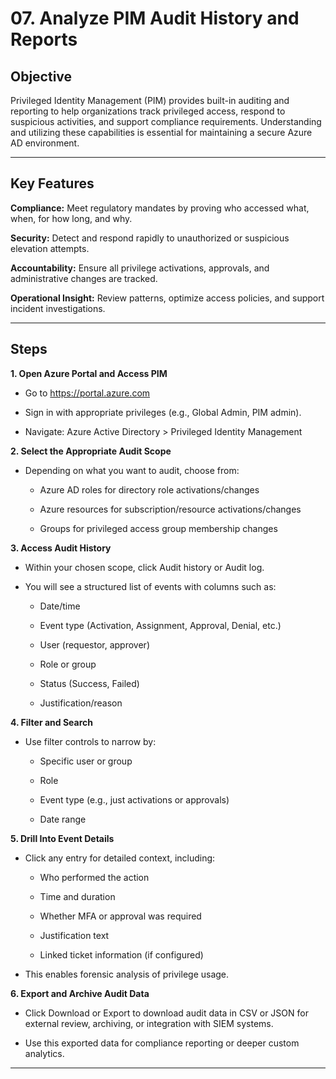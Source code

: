 # 07. Analyze PIM Audit History and Reports


## Objective

Privileged Identity Management (PIM) provides built-in auditing and reporting to help organizations track privileged access, respond to suspicious activities, and support compliance requirements. Understanding and utilizing these capabilities is essential for maintaining a secure Azure AD environment.

---

## Key Features

**Compliance:** Meet regulatory mandates by proving who accessed what, when, for how long, and why.

**Security:** Detect and respond rapidly to unauthorized or suspicious elevation attempts.

**Accountability:** Ensure all privilege activations, approvals, and administrative changes are tracked.

**Operational Insight:** Review patterns, optimize access policies, and support incident investigations.

---

## Steps

**1. Open Azure Portal and Access PIM**

* Go to https://portal.azure.com

* Sign in with appropriate privileges (e.g., Global Admin, PIM admin).

* Navigate: Azure Active Directory > Privileged Identity Management

**2. Select the Appropriate Audit Scope**

* Depending on what you want to audit, choose from:

    * Azure AD roles for directory role activations/changes

    * Azure resources for subscription/resource activations/changes

    * Groups for privileged access group membership changes

**3. Access Audit History**

* Within your chosen scope, click Audit history or Audit log.

* You will see a structured list of events with columns such as:

    * Date/time

    * Event type (Activation, Assignment, Approval, Denial, etc.)

    * User (requestor, approver)

    * Role or group

    * Status (Success, Failed)

    * Justification/reason

**4. Filter and Search**

* Use filter controls to narrow by:

  * Specific user or group

  * Role

  * Event type (e.g., just activations or approvals)

  * Date range

**5. Drill Into Event Details**

* Click any entry for detailed context, including:

  * Who performed the action

  * Time and duration

  * Whether MFA or approval was required

  * Justification text

  * Linked ticket information (if configured)

* This enables forensic analysis of privilege usage.

**6. Export and Archive Audit Data**

* Click Download or Export to download audit data in CSV or JSON for external review, archiving, or integration with SIEM systems.

* Use this exported data for compliance reporting or deeper custom analytics.

---



